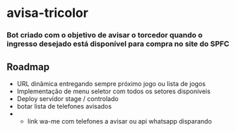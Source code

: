 # avisa-tricolor

### Bot criado com o objetivo de avisar o torcedor quando o ingresso desejado está disponível para compra no site do SPFC

## Roadmap
* URL dinâmica entregando sempre próximo jogo ou lista de jogos
* Implementação de menu seletor com todos os setores disponíveis
* Deploy servidor stage / controlado
* botar lista de telefones avisados
* * link wa-me com telefones a avisar ou api whatsapp disparando
